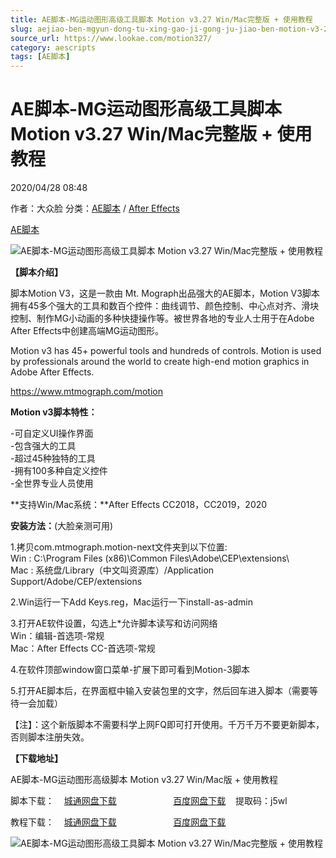 ```yaml
---
title: AE脚本-MG运动图形高级工具脚本 Motion v3.27 Win/Mac完整版 + 使用教程
slug: aejiao-ben-mgyun-dong-tu-xing-gao-ji-gong-ju-jiao-ben-motion-v3-27-win-macwan-zheng-ban-shi-yong-jiao-cheng
source_url: https://www.lookae.com/motion327/
category: aescripts
tags: [AE脚本]
---
```

# AE脚本-MG运动图形高级工具脚本 Motion v3.27 Win/Mac完整版 + 使用教程

2020/04/28 08:48

作者：大众脸
分类：[AE脚本](https://www.lookae.com/after-effects/aescripts/) / [After Effects](https://www.lookae.com/after-effects/)

[AE脚本](https://www.lookae.com/tag/ae%e8%84%9a%e6%9c%ac/)

![AE脚本-MG运动图形高级工具脚本 Motion v3.27 Win/Mac完整版 + 使用教程](https://www.lookae.com/wp-content/uploads/2019/12/Motion-3.jpg "AE脚本-MG运动图形高级工具脚本 Motion v3.27 Win/Mac完整版 + 使用教程-LookAE.com")

**【脚本介绍】**

脚本Motion V3，这是一款由 Mt. Mograph出品强大的AE脚本，Motion V3脚本拥有45多个强大的工具和数百个控件：曲线调节、颜色控制、中心点对齐、滑块控制、制作MG小动画的多种快捷操作等。被世界各地的专业人士用于在Adobe After Effects中创建高端MG运动图形。

Motion v3 has 45+ powerful tools and hundreds of controls. Motion is used by professionals around the world to create high-end motion graphics in Adobe After Effects.

https://www.mtmograph.com/motion

**Motion v3脚本特性：**

-可自定义UI操作界面  
-包含强大的工具  
-超过45种独特的工具  
-拥有100多种自定义控件  
-全世界专业人员使用

**支持Win/Mac系统：**After Effects CC2018，CC2019，2020

**安装方法：**(大脸亲测可用)

1.拷贝com.mtmograph.motion-next文件夹到以下位置:  
Win : C:\Program Files (x86)\Common Files\Adobe\CEP\extensions\  
Mac : 系统盘/Library（中文叫资源库）/Application Support/Adobe/CEP/extensions

2.Win运行一下Add Keys.reg，Mac运行一下install-as-admin

3.打开AE软件设置，勾选上\*允许脚本读写和访问网络  
Win：编辑-首选项-常规  
Mac：After Effects CC-首选项-常规

4.在软件顶部window窗口菜单-扩展下即可看到Motion-3脚本

5.打开AE脚本后，在界面框中输入安装包里的文字，然后回车进入脚本（需要等待一会加载）

【注】：这个新版脚本不需要科学上网FQ即可打开使用。千万千万不要更新脚本，否则脚本注册失效。

**【下载地址】**

AE脚本-MG运动图形高级脚本 Motion v3.27 Win/Mac版 + 使用教程

脚本下载：    [城通网盘下载](https://72k.us/file/680462-440164757)                       [百度网盘下载](https://pan.baidu.com/s/1x8IIT19RTVwbTMRYmj19eg)    提取码：j5wl

教程下载：    [城通网盘下载](https://tc5.us/file/680462-415312953)                       [百度网盘下载](https://pan.baidu.com/s/1e3WgrgrEwtFV3PNDIy28zg)

![AE脚本-MG运动图形高级工具脚本 Motion v3.27 Win/Mac完整版 + 使用教程](https://img.alicdn.com/imgextra/i4/705956171/O1CN01oUP5ak1vSMhc2QyEq_!!705956171.jpg "AE脚本-MG运动图形高级工具脚本 Motion v3.27 Win/Mac完整版 + 使用教程-LookAE.com")
